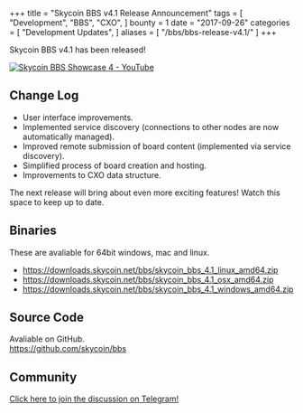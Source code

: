 +++
title = "Skycoin BBS v4.1 Release Announcement"
tags = [
    "Development",
    "BBS",
    "CXO",
]
bounty = 1
date = "2017-09-26"
categories = [
    "Development Updates",
]
aliases = [
	"/bbs/bbs-release-v4.1/"
]
+++

Skycoin BBS v4.1 has been released!

[![Skycoin BBS Showcase 4 - YouTube](https://i.ytimg.com/vi/6ZqwgefYauU/0.jpg)](https://youtu.be/6ZqwgefYauU)

## Change Log
- User interface improvements.
- Implemented service discovery (connections to other nodes are now automatically managed).
- Improved remote submission of board content (implemented via service discovery).
- Simplified process of board creation and hosting.
- Improvements to CXO data structure.

The next release will bring about even more exciting features! Watch this space to keep up to date.

## Binaries

These are avaliable for 64bit windows, mac and linux.

- https://downloads.skycoin.net/bbs/skycoin_bbs_4.1_linux_amd64.zip
- https://downloads.skycoin.net/bbs/skycoin_bbs_4.1_osx_amd64.zip
- https://downloads.skycoin.net/bbs/skycoin_bbs_4.1_windows_amd64.zip

## Source Code

Avaliable on GitHub. \
https://github.com/skycoin/bbs

## Community

[Click here to join the discussion on Telegram!](https://t.me/skycoinbbs)
